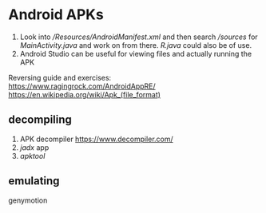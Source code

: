 # Android APKs
1) Look into _/Resources/AndroidManifest.xml_ and then search _/sources_ for _MainActivity.java_ and work on from there. _R.java_ could also be of use.
2) Android Studio can be useful for viewing files and actually running the APK  

Reversing guide and exercises: https://www.ragingrock.com/AndroidAppRE/
https://en.wikipedia.org/wiki/Apk_(file_format)

## decompiling
1) APK decompiler https://www.decompiler.com/
2) _jadx_ app
3) _apktool_

## emulating
genymotion

